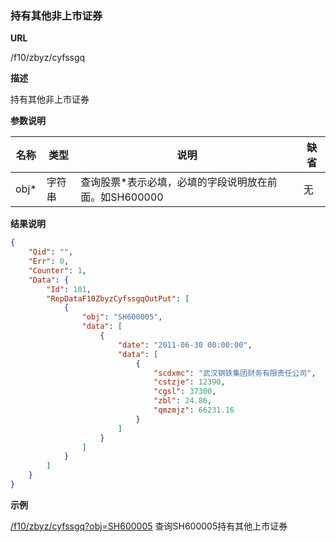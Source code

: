 
### 持有其他非上市证券

**URL**

/f10/zbyz/cyfssgq

**描述**

持有其他非上市证券

**参数说明**

|名称|类型|说明|缺省|
| -------- | -------- | -------- | -------- |
|obj\*|字符串|查询股票\*表示必填，必填的字段说明放在前面。如SH600000|无|


**结果说明**

```json
{
    "Qid": "",
    "Err": 0,
    "Counter": 1,
    "Data": {
        "Id": 101,
        "RepDataF10ZbyzCyfssgqOutPut": [
            {
                "obj": "SH600005",
                "data": [
                    {
                        "date": "2011-06-30 00:00:00",
                        "data": [
                            {
                                "scdxmc": "武汉钢铁集团财务有限责任公司",         //所持对象名称
                                "cstzje": 12390,                                //初始投资金额（万元）
                                "cgsl": 37300,                                  //持股数量（万股）
                                "zbl": 24.86,                                   //占该公司股权比例
                                "qmzmjz": 66231.16                              //期末账面价值（万元）
                            }
                        ]
                    }
                ]
            }
        ]
    }
}
```

**示例**

[/f10/zbyz/cyfssgq?obj=SH600005]($APIHOST$/f10/zbyz/cyfssgq?obj=SH600005)
查询SH600005持有其他上市证券
